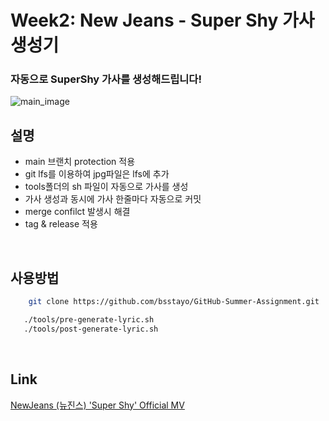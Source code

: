Week2: New Jeans - Super Shy 가사생성기
====================================

### 자동으로 SuperShy 가사를 생성해드립니다!
![main_image](https://media.tenor.com/znDanhSC4yMAAAAd/newjeans-super-shy.gif)

## 설명
- main 브랜치 protection 적용
- git lfs를 이용하여 jpg파일은 lfs에 추가
- tools폴더의 sh 파일이 자동으로 가사를 생성
- 가사 생성과 동시에 가사 한줄마다 자동으로 커밋
- merge confilct 발생시 해결
- tag & release 적용
<br>

## 사용방법

```bash
    git clone https://github.com/bsstayo/GitHub-Summer-Assignment.git
```
```bash
   ./tools/pre-generate-lyric.sh
   ./tools/post-generate-lyric.sh 
```
<br>

## Link
[NewJeans (뉴진스) 'Super Shy' Official MV](https://youtu.be/ArmDp-zijuc)
